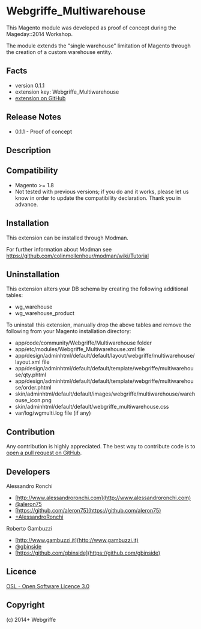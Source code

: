 Webgriffe_Multiwarehouse
========================
This Magento module was developed as proof of concept during the Mageday::2014 Workshop.

The module extends the "single warehouse" limitation of Magento through the
creation of a custom warehouse entity.

Facts
-----
- version 0.1.1
- extension key: Webgriffe_Multiwarehouse
- [extension on GitHub](https://github.com/webgriffe/Webgriffe_Multiwarehouse)

Release Notes
-------------
- 0.1.1 - Proof of concept

Description
-----------


Compatibility
-------------
- Magento >= 1.8
- Not tested with previous versions; if you do and it works, please let us know in order to update the compatibility declaration. Thank you in advance.

Installation
------------
This extension can be installed through Modman.

For further information about Modman see https://github.com/colinmollenhour/modman/wiki/Tutorial

Uninstallation
--------------
This extension alters your DB schema by creating the following additional tables:

* <prefix>wg_warehouse
* <prefix>wg_warehouse_product

To uninstall this extension, manually drop the above tables and remove the
following from your Magento installation directory:

* app/code/community/Webgriffe/Multiwarehouse folder
* app/etc/modules/Webgriffe_Multiwarehouse.xml file
* app/design/adminhtml/default/default/layout/webgriffe/multiwarehouse/layout.xml file
* app/design/adminhtml/default/default/template/webgriffe/multiwarehouse/qty.phtml
* app/design/adminhtml/default/default/template/webgriffe/multiwarehouse/order.phtml
* skin/adminhtml/default/default/images/webgriffe/multiwarehouse/warehouse_icon.png
* skin/adminhtml/default/default/webgriffe_multiwarehouse.css
* var/log/wgmulti.log file (if any)

Contribution
------------
Any contribution is highly appreciated. The best way to contribute code is to [open a pull request on GitHub](https://help.github.com/articles/using-pull-requests).

Developers
----------
Alessandro Ronchi

- [http://www.alessandroronchi.com](http://www.alessandroronchi.com)
- [@aleron75](https://twitter.com/aleron75)
- [https://github.com/aleron75](https://github.com/aleron75)
- [+AlessandroRonchi](https://plus.google.com/+AlessandroRonchi)

Roberto Gambuzzi

- [http://www.gambuzzi.it](http://www.gambuzzi.it)
- [@gbinside](https://twitter.com/gbinside)
- [https://github.com/gbinside](https://github.com/gbinside)

Licence
-------
[OSL - Open Software Licence 3.0](http://opensource.org/licenses/osl-3.0.php)

Copyright
---------
(c) 2014+ Webgriffe